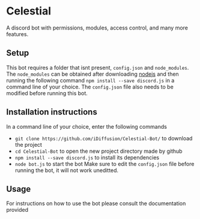 # Celestial
A discord bot with permissions, modules, access control, and many more features.

## Setup
This bot requires a folder that isnt present, `config.json` and `node_modules`. The `node_modules` can be obtained after downloading [nodejs](https://nodejs.org/en/) and then running the following command `npm install --save discord.js` in a command line of your choice. The `config.json` file also needs to be modified before running this bot.

## Installation instructions
In a command line of your choice, enter the following commands
- `git clone https://github.com/iDiffusion/Celestial-Bot/` to download the project
- `cd Celestial-Bot` to open the new project directory made by github
- `npm install --save discord.js` to install its dependencies
- `node bot.js` to start the bot
Make sure to edit the `config.json` file before running the bot, it will not work uneditted.

## Usage
For instructions on how to use the bot please consult the documentation provided
